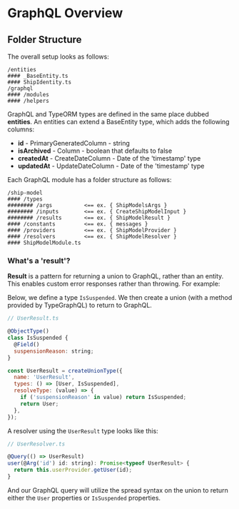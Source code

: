 # GraphQL Overview

## Folder Structure

The overall setup looks as follows:

```
/entities
#### _BaseEntity.ts
#### ShipIdentity.ts
/graphql
#### /modules
#### /helpers
```
GraphQL and TypeORM types are defined in the same place dubbed **entities**. An entities can extend a BaseEntity type, which adds the following columns:

- **id** - PrimaryGeneratedColumn - string
- **isArchived** - Column - boolean that defaults to false
- **createdAt** - CreateDateColumn - Date of the 'timestamp' type
- **updatedAt** - UpdateDateColumn - Date of the 'timestamp' type

Each GraphQL module has a folder structure as follows:

```
/ship-model
#### /types
######## /args          <== ex. { ShipModelsArgs }
######## /inputs        <== ex. { CreateShipModelInput }
######## /results       <== ex. { ShipModelResult }
#### /constants         <== ex. { messages }
#### /providers         <== ex. { ShipModelProvider }
#### /resolvers         <== ex. { ShipModelResolver }
#### ShipModelModule.ts
```

### What's a 'result'?

**Result** is a pattern for returning a union to GraphQL, rather than an entity. This enables custom error responses rather than throwing. For example:

Below, we define a type `IsSuspended`. We then create a union (with a method provided by TypeGraphQL) to return to GraphQL.

```javascript
// UserResult.ts

@ObjectType()
class IsSuspended {
  @Field()
  suspensionReason: string;
}

const UserResult = createUnionType({
  name: 'UserResult',
  types: () => [User, IsSuspended],
  resolveType: (value) => {
    if ('suspensionReason' in value) return IsSuspended;
    return User;
  },
});
```

A resolver using the `UserResult` type looks like this:

```javascript
// UserResolver.ts

@Query(() => UserResult)
user(@Arg('id') id: string): Promise<typeof UserResult> {
  return this.userProvider.getUser(id);
}
```

And our GraphQL query will utilize the spread syntax on the union to return either the `User` properties or `IsSuspended` properties.
